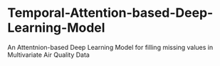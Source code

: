 # Temporal-Attention-based-Deep-Learning-Model
An Attentnion-based Deep Learning Model for filling missing values in Multivariate Air Quality Data
